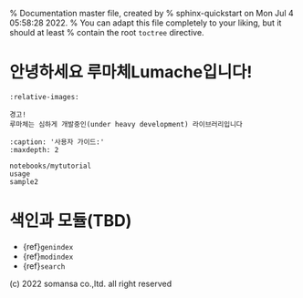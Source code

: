 % Documentation master file, created by
% sphinx-quickstart on Mon Jul  4 05:58:28 2022.
% You can adapt this file completely to your liking, but it should at least
% contain the root `toctree` directive.

# 안녕하세요 루마체Lumache입니다!

```{include} ../../README.md
:relative-images:
```

```{warning}
경고!
루마체는 심하게 개발중인(under heavy development) 라이브러리입니다
```

```{toctree}
:caption: '사용자 가이드:'
:maxdepth: 2

notebooks/mytutorial
usage
sample2
```

# 색인과 모듈(TBD)

- {ref}`genindex`
- {ref}`modindex`
- {ref}`search`

(c) 2022 somansa co.,ltd. all right reserved